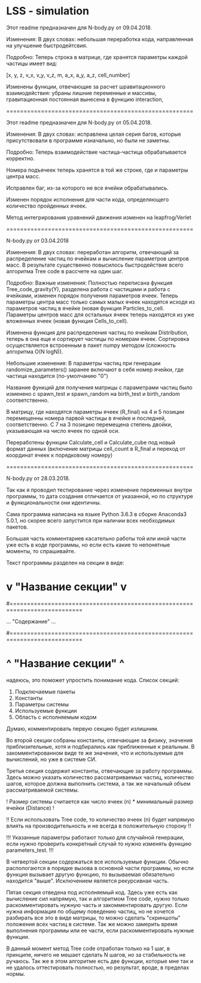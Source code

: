 # LSS - simulation
Этот readme предназначен для N-body.py от 09.04.2018.

Изменения:
В двух словах: небольшая переработка кода, направленная на 
улучшение быстродейтсвия.

Подробно:
Теперь строка в матрице, где хранятся параметры каждой 
частицы имеет вид:

[x, y, z, v_x, v_y, v_z, m, a_x, a_y, a_z, cell_number]

Изменены функции, отвечающие за расчет шравитационного 
взаимодействия: убраны лишние переменные и массивы, 
гравитационная постоянная вынесена в функцию interaction,

======================================================

Этот readme предназначен для N-body.py от 05.04.2018.

Изменения:
В двух словах: исправлена целая серия багов, которые присутствовали
в программе изначально, но были не заметны.

Подробно:
Теперь взаимодействие частица-частица обрабатывается корректно.

Номера подъячеек теперь хранятся в той же строке, где и 
параметры центра масс.

Исправлен баг, из-за которого не все ячейки обрабатывались.

Изменен порядок исполнения для части кода, определяющего
количество пройденных ячеек.

Метод интегрирования уравнений движения изменен на leapfrog/Verlet

======================================================

N-body.py от 03.04.2018

Изменения:
В двух словах: переработан алгоритм, отвечающий за распределение
частиц по ячейкам и вычисление параметров центров масс. В результате
существенно повысилось быстродействие всего алгоритма Tree code в
рассчете на один шаг.

Подробно:
Важные изменения:
Полностью переписана функция Tree_code_gravity(Y), разделена работа с
частицами и работа с ячейками, изменен порядок получения параметров ячеек.
Теперь параметры центра масс только самых малых ячеек находятся исходя из
параметров частиц в ячейке (новая функция Particles_to_cell.
Параметры центров масс для остальных ячеек теперь находятся из уже вложенных
ячеек (новая функция Cells_to_cell).

Изменена функция для распределения частиц по ячейкам Distribution,
теперь в она еще и сортирует частицы по номерам ячеек. Сортировка 
осуществляется встроенным в пакет numpy методом (сложность алгоритма O(N logN)).

Небольшие изменения:
В параметры частиц при генерации randomize_parameters() заранее
включают в себя номер ячейки, где частица находится (по-умолчанию "0")

Название функций для получения матрицы с параметрами частиц было изменено
с spawn_test и spawn_random на birth_test и birth_random соответственно.

В матрицу, где находятся параметры ячеек (R_final) на 4 и 5 позиции
перемещенны номера парвой частицы в ячейке и последней, соответственно.
С 7 на 3 позицию перемещена степень двойки, указывающая на число 
ячеек по одной оси.

Переработены функции Calculate_cell и Calculate_cube под новый формат
данных (включение матрицы cell_count в R_final и переход от координат
ячеек к порядковому номеру)

======================================================

N-body.py от 28.03.2018.

Так как я проводил тестирование через изменение переменных
внутри программы, то дата создания отличается от указанной,
но по структуре и функциональности они идентичны.

Сама программа написана на языке Python 3.6.3 в сборке 
Anaconda3 5.0.1, но скорее всего запустится при наличии
всех необходимых пакетов.

Большая часть комментариев касательно работы той или иной 
части уже есть в коде программы, но если есть какие то 
непонятные моменты, то спрашивайте.

Текст программы разделен на секции в виде:

# v "Название секции" v
#===========================================================================

... "Содержание" ...

#===========================================================================
# ^ "Название секции" ^

надеюсь, это поможет упростить понимание кода.
Список секций:
1) Подключаемые пакеты
2) Константы
3) Параметры системы
4) Используемые функции
5) Область с исполняемым кодом

Думаю, комментировать первую секцию будет излишним.

Во второй секции собраны константы, отвечающие за физику,
значения приблизительные, хотя и подбирались как 
приближенные к реальным.
В закомментированном виде те же значения, что и используемые
для вычислений, но уже в системе СИ.

Третья секция содержит константы, отвечающие за работу
программы. Здесь можно указать количество рассматриваемых
частиц, количество шагов, которое должна выполнить система,
а так же начальный объем рассматриваемой системы.

! Размер системы считается как число ячеек (n) * минимальный 
размер ячейки (Distance) !

!! Если использовать Tree code, то количество ячеек (n) будет
напрямую влиять на производительность и не всегда в 
положительную сторону !!

!!! Указанные параметры работают только для случайной генерации,
если нужно проверить конкретный случай то нужно изменять 
функцию parameters_test. !!!

В четвертой секции содержаться все используемые функции.
Обычно распологаются в порядке вызова в основной части 
программы, но если функция вызывает другую функцию, то 
вызываемая обязательно находится "выше". Исключением
является рекурсивная часть.

Пятая секция отведена под исполняемый код. Здесь уже есть
как вычисление сил напрямую, так и алгоритмом Tree code,
нужно только раскомментировать нужную часть и закомментировать
другую. Если нужна информация по общему поведению частиц,
но не хочется разбирать все это в виде матрицы, то можно сделать
"скриншоты" положения всех частиц в системе. Так же можно 
замерить время выполнения программы или ее части, если 
раскомментировать нужные функции.

В данный момент метод Tree code отработан только на 1 шаг,
в принципе, ничего не мешает сделать N шагов, но за стабильность
не ручаюсь. Так же в этом алгоритме есть две функции, которые
мне так и не удалось оттестировать полностью, но результат,
вроде, в пределах нормы.

